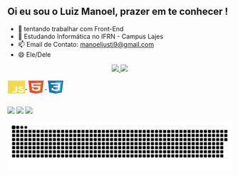 ## Oi eu sou o Luiz Manoel, prazer em te conhecer !

- 🔭 tentando trabalhar com Front-End
- 🌱 Estudando Informática no IFRN - Campus Lajes
- 📫 Email de Contato: manoeljusti9@gmail.com
- 😄 Ele/Dele


<div align="center">
  <a href="https://github.com/satorogojou">
  <img height="180em" src="https://github-readme-stats.vercel.app/api?username=satorogojou&show_icons=true&theme=white&include_all_commits=true&count_private=true"/>
  <img height="180em" src="https://github-readme-stats.vercel.app/api/top-langs/?username=satorogojou&layout=compact&langs_count=7&theme=white"/>
</div>
  
<div style="display: inline_block"><br>
  <img align="center" alt="Rafa-Js" height="30" width="40" src="https://raw.githubusercontent.com/devicons/devicon/master/icons/javascript/javascript-plain.svg">
  <img align="center" alt="Rafa-HTML" height="30" width="40" src="https://raw.githubusercontent.com/devicons/devicon/master/icons/html5/html5-original.svg">
  <img align="center" alt="Rafa-CSS" height="30" width="40" src="https://raw.githubusercontent.com/devicons/devicon/master/icons/css3/css3-original.svg">
</div>
  
  ##
 
<div> 
  <a href="https://instagram.com/luizmanoeldms" target="_blank"><img src="https://img.shields.io/badge/-Instagram-%23E4405F?style=for-the-badge&logo=instagram&logoColor=white" target="_blank"></a>
  <a href = "mailto:manoeljusti9@gmail.com"><img src="https://img.shields.io/badge/-Gmail-%23333?style=for-the-badge&logo=gmail&logoColor=white" target="_blank"></a>
  <a href="https://www.linkedin.com/in/luiz-manoel-676348215/" target="_blank"><img src="https://img.shields.io/badge/-LinkedIn-%230077B5?style=for-the-badge&logo=linkedin&logoColor=white" target="_blank"></a> 
 
  ![Snake animation](https://github.com/satorogojou/satorogojou/blob/output/github-contribution-grid-snake.svg)
 
</div>
